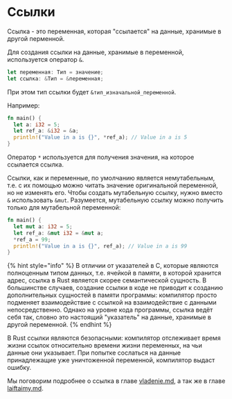 # Ссылки

Ссылка - это переменная, которая "ссылается" на данные, хранимые в другой перменной.

Для создания ссылки на данные, хранимые в переменной, используется оператор `&`.

```rust
let переменная: Тип = значение;
let ссылка: &Тип = &переменная;
```

При этом тип ссылки будет `&тип_изначальной_переменной`.

Например:

```rust
fn main() {
  let a: i32 = 5;
  let ref_a: &i32 = &a;
  println!("Value in a is {}", *ref_a); // Value in a is 5
}
```

Оператор `*` используется для получения значения, на которое ссылается ссылка.

Ссылки, как и переменные, по умолчанию является немутабельным, т.е. с их помощью можно читать значение оригинальной переменной, но не изменять его. Чтобы создать мутабельную ссылку, нужно вместо `&` использовать `&mut`. Разумеется, мутабельную ссылку можно получить только для мутабельной переменной:

```rust
fn main() {
  let mut a: i32 = 5;
  let ref_a: &mut i32 = &mut a;
  *ref_a = 99;
  println!("Value in a is {}", ref_a); // Value in a is 99
}
```

{% hint style="info" %}
В отличии от указателей в C, которые являются полноценным типом данных, т.е. ячейкой в памяти, в которой хранится адрес, ссылка в Rust является скорее семантической сущность. В большинстве случаев, создание ссылки в коде не приводит к созданию дополнительных сущностей в памяти программы: компилятор просто подменяет взаимодействие с ссылкой на взаимодействие с данными непосредственно. Однако на уровне кода программы, ссылка ведёт себя так, словно это настоящий "указатель" на данные, хранимые в другой переменной.
{% endhint %}

В Rust ссылки являются безопасными: компилятор отслеживает время жизни ссылок относительно времени жизни переменных, на чьи данные они указывает. При попытке сослаться на данные принадлежащие уже уничтоженной переменной, компилятор выдаст ошибку.

Мы поговорим подробнее о ссылка в главе [vladenie.md](vladenie.md "mention"), а так же в главе [laiftaimy.md](laiftaimy.md "mention").
